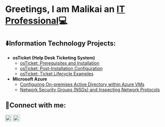 <h1>Greetings, I am Malikai an <a href="https://linkedin.com/in/malikai-isaac">IT Professional</a>💻</h1>

<h2> ⬇️Information Technology Projects:</h2>

- <b>osTicket (Help Desk Ticketing System)</b>
  - [osTicket: Prerequisites and Installation](https://github.com/525KAI/osticket-prereqs)
  - [osTicket: Post-Installation Configuration](https://github.com/525KAI/post-install-config)
  - [osTicket: Ticket Lifecycle Examples](https://github.com/525KAI/ticket-lifecycle)
- <b>Microsoft Azure</b>
  - [Configuring On-premises Active Directory within Azure VMs](https://github.com/525KAI/configure-ad)
  - [Network Security Groups (NSGs) and Inspecting Network Protocols](https://github.com/525KAI/azure-network-protocols)

<h2>📲Connect with me:</h2>


[<img align="left" alt="Josh | LinkedIn" width="22px" src="https://cdn.jsdelivr.net/npm/simple-icons@v3/icons/linkedin.svg" />][linkedin]
[<img align="left" alt="Josh | Instagram" width="22px" src="https://cdn.jsdelivr.net/npm/simple-icons@v3/icons/instagram.svg" />][instagram]


[instagram]: https://www.instagram.com/Josh
[linkedin]: https://linkedin.com/in/malikai-isaac
